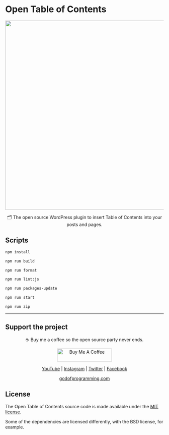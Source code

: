 # Open Table of Contents

<p align="center">
<img src="./assets/images/open-table-of-contents-banner.png?raw=true" style="max-width: 100%; width: 600px;" />
</p>
<p align="center" style="margin-top: 10px;">🗂️ The open source WordPress plugin to insert Table of Contents into your posts and pages.</p>

## Scripts

```bash
npm install
```

```bash
npm run build
```

```bash
npm run format
```

```bash
npm run lint:js
```

```bash
npm run packages-update
```

```bash
npm run start
```

```bash
npm run zip
```

<hr>

## Support the project

<p align="center">☕️ Buy me a coffee so the open source party never ends.</p>

<p align="center"><a href="https://www.buymeacoffee.com/carlossala95" target="_blank"><img src="https://cdn.buymeacoffee.com/buttons/default-orange.png" alt="Buy Me A Coffee" height="41" width="174"></a></p>

<p align="center">
  <a href="https://www.youtube.com/channel/UCC-EUKPStBfQ1nEIvSl6bAQ" target="_blank">YouTube</a> |
  <a href="https://instagram.com/carlossalasamper" target="_blank">Instagram</a> |
  <a href="https://twitter.com/carlossala95" target="_blank">Twitter</a> |
  <a href="https://facebook.com/carlossala95" target="_blank">Facebook</a>
</p>
<p align="center">
  <a href="https://godofprogramming.com" target="_blank">godofprogramming.com</a>
</p>

## License

The Open Table of Contents source code is made available under the [MIT license](./LICENSE).

Some of the dependencies are licensed differently, with the BSD license, for example.
